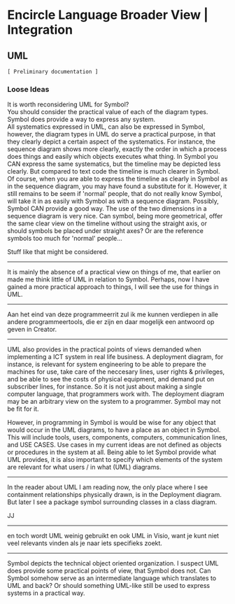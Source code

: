 ﻿Encircle Language Broader View | Integration
============================================

UML
---

`[ Preliminary documentation ]`

### Loose Ideas

It is worth reconsidering UML for Symbol?  
You should consider the practical value of each of the diagram types. Symbol does provide a way to express any system.  
All systematics expressed in UML, can also be expressed in Symbol, however, the diagram types in UML do serve a practical purpose, in that they clearly depict a certain aspect of the systematics. For instance, the sequence diagram shows more clearly, exactly the order in which a process does things and easily which objects executes what thing. In Symbol you CAN express the same systematics, but the timeline may be depicted less clearly. But compared to text code the timeline is much clearer in Symbol. Of course, when you are able to express the timeline as clearly in Symbol as in the sequence diagram, you may have found a substitute for it. However, it still remains to be seem if 'normal' people, that do not really know Symbol, will take it in as easily with Symbol as with a sequence diagram. Possibly, Symbol CAN provide a good way. The use of the two dimensions in a sequence diagram is very nice. Can symbol, being more geometrical, offer the same clear view on the timeline without using the straight axis, or should symbols be placed under straight axes? Or are the reference symbols too much for 'normal' people...

Stuff like that might be considered.

-----

It is mainly the absence of a practical view on things of me, that earlier on made me think little of UML in relation to Symbol. Perhaps, now I have gained a more practical approach to things, I will see the use for things in UML.

-----

Aan het eind van deze programmeerrit zul ik me kunnen verdiepen in alle andere programmeertools, die er zijn en daar mogelijk een antwoord op geven in Creator.

-----

UML also provides in the practical points of views demanded when implementing a ICT system in real life business. A deployment diagram, for instance, is relevant for system engineering to be able to prepare the machines for use, take care of the neccesary lines, user rights & privileges, and be able to see the costs of physical equipment, and demand put on subscriber lines, for instance. So it is not just about making a single computer language, that programmers work with. The deployment diagram may be an arbitrary view on the system to a programmer. Symbol may not be fit for it.

However, in programming in Symbol is would be wise for any object that would occur in the UML diagrams, to have a place as an object in Symbol. This will include tools, users, components, computers, communication lines, and USE CASES. Use cases in my current ideas are not defined as objects or procedures in the system at all. Being able to let Symbol provide what UML provides, it is also important to specify which elements of the system are relevant for what users / in what (UML) diagrams.

-----

In the reader about UML I am reading now, the only place where I see containment relationships physically drawn, is in the Deployment diagram. But later I see a package symbol surrounding classes in a class diagram.

JJ

-----

en toch wordt UML weinig gebruikt en ook UML in Visio, want je kunt niet veel relevants vinden als je naar iets specifieks zoekt.

-----

Symbol depicts the technical object oriented organization. I suspect UML does provide some practical points of view, that Symbol does not. Can Symbol somehow serve as an intermediate language which translates to UML and back? Or should something UML-like still be used to express systems in a practical way.